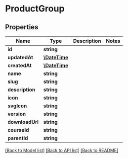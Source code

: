 # ProductGroup

## Properties
Name | Type | Description | Notes
------------ | ------------- | ------------- | -------------
**id** | **string** |  | 
**updatedAt** | [**\DateTime**](\DateTime.md) |  | 
**createdAt** | [**\DateTime**](\DateTime.md) |  | 
**name** | **string** |  | 
**slug** | **string** |  | 
**description** | **string** |  | 
**icon** | **string** |  | 
**svgIcon** | **string** |  | 
**version** | **string** |  | 
**downloadUrl** | **string** |  | 
**courseId** | **string** |  | 
**parentId** | **string** |  | 

[[Back to Model list]](../../README.md#documentation-for-models) [[Back to API list]](../../README.md#documentation-for-api-endpoints) [[Back to README]](../../README.md)


